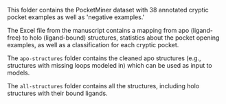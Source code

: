 This folder contains the PocketMiner dataset with 38 annotated cryptic pocket examples as well as 'negative examples.'

The Excel file from the manuscript contains a mapping from apo (ligand-free) to holo (ligand-bound) structures, statistics about the pocket opening examples, as well as a classification for each cryptic pocket.

The `apo-structures` folder contains the cleaned apo structures (e.g., structures with missing loops modeled in) which can be used as input to models.

The `all-structures` folder contains all the structures, including holo structures with their bound ligands.